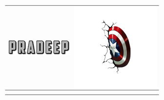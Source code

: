 <div align="center">
<table>
<tr>
<td align="center">
<img src="./assets/images/fontbolt (5).png" alt="Pradeep" width="100%"/>
</td>
<td align="center">
<img src="./assets/images/pngwing.com (6).png" alt="Right" width="100%"/>
</td>
</tr>
</table>
</div>

--- 